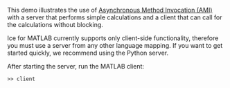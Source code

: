 This demo illustrates the use of [Asynchronous Method Invocation (AMI)][1]
with a server that performs simple calculations and a client that can
call for the calculations without blocking.

Ice for MATLAB currently supports only client-side functionality, therefore
you must use a server from any other language mapping. If you want to get
started quickly, we recommend using the Python server.

After starting the server, run the MATLAB client:

```
>> client
```

[1]: https://doc.zeroc.com/display/Ice37/Asynchronous+Method+Invocation+%28AMI%29+in+MATLAB

